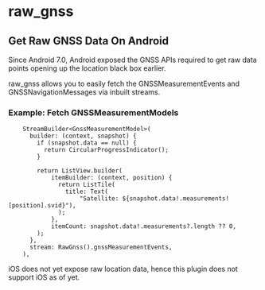 # raw_gnss

## Get Raw GNSS Data On Android

Since Android 7.0, Android exposed the GNSS APIs required to get raw data points opening up the location black box earlier.

raw_gnss allows you to easily fetch the GNSSMeasurementEvents and GNSSNavigationMessages via inbuilt streams.

### Example: Fetch GNSSMeasurementModels

        StreamBuilder<GnssMeasurementModel>(
          builder: (context, snapshot) {
            if (snapshot.data == null) {
              return CircularProgressIndicator();
            }

            return ListView.builder(
                itemBuilder: (context, position) {
                  return ListTile(
                    title: Text(
                        "Satellite: ${snapshot.data!.measurements![position].svid}"),
                  );
                },
                itemCount: snapshot.data!.measurements?.length ?? 0,
            );
          },
          stream: RawGnss().gnssMeasurementEvents,
        ),

iOS does not yet expose raw location data, hence this plugin does not support iOS as of yet.